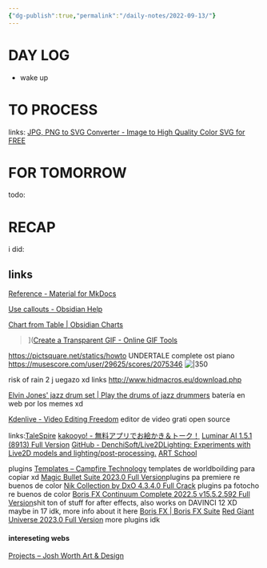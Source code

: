 ```yaml
---
{"dg-publish":true,"permalink":"/daily-notes/2022-09-13/"}
---
```



# DAY LOG
- wake up
# TO PROCESS
links:
[JPG, PNG to SVG Converter - Image to High Quality Color SVG for FREE](https://www.pngtosvg.com/)

# FOR TOMORROW
todo:
# RECAP
i did:
## links

[Reference - Material for MkDocs](https://squidfunk.github.io/mkdocs-material/reference/)

[Use callouts - Obsidian Help](https://help.obsidian.md/How+to/Use+callouts)

[Chart from Table | Obsidian Charts](https://charts.phibr0.de/chart%20from%20table/)

>]([Create a Transparent GIF - Online GIF Tools](https://onlinegiftools.com/create-transparent-gif)

https://pictsquare.net/statics/howto
UNDERTALE complete ost piano 
https://musescore.com/user/29625/scores/2075346
![|350](https://i.pinimg.com/564x/5e/95/f1/5e95f11ec780186060298ae140ca121d.jpg)

risk of rain 2 j uegazo xd
links 
http://www.hidmacros.eu/download.php


[Elvin Jones' jazz drum set | Play the drums of jazz drummers](https://www.virtualdrumming.com/drums/online-virtual-games/elvin-jones-jazz-drum-set.html)
batería en web por los memes xd

[Kdenlive - Video Editing Freedom](https://kdenlive.org/es/)
editor de video grati open source


links:[TaleSpire](https://talespire.com/)
[kakooyo! - 無料アプリでお絵かき＆トーク！](https://www.kakooyo.jp/)
[Luminar AI 1.5.1 (8913) Full Version](https://www.mazterize.com/luminar-ai-full-version-g89dsx.html)
[GitHub - DenchiSoft/Live2DLighting: Experiments with Live2D models and lighting/post-processing.](https://github.com/DenchiSoft/Live2DLighting)
[ART School](https://cubebrush.co/mb/products/0dpzeg/art-school)



plugins
[Templates – Campfire Technology](https://campfiretechnology.zendesk.com/hc/en-us/sections/360010250991-Templates) templates de worldboilding para copiar xd
[Magic Bullet Suite 2023.0 Full Version](https://www.mazterize.com/magic-bullet-suite-full.html)plugins pa premiere re buenos de color
[Nik Collection by DxO 4.3.4.0 Full Crack](https://www.mazterize.com/nik-collection-by-dxo-full-crack.html) plugins pa fotocho re buenos de color
[Boris FX Continuum Complete 2022.5 v15.5.2.592 Full Version](https://www.mazterize.com/boris-fx-continuum-complete-full.html)shit ton of stuff for after effects, also works on DAVINCI 12 XD  maybe in 17 idk, more info about it here
[Boris FX | Boris FX Suite](https://borisfx.com/products/bfxsuite/?collection=boris-fx-suite&product=boris-fx-suite)
[Red Giant Universe 2023.0 Full Version](https://www.mazterize.com/red-giant-universe.html) more plugins idk


#### intereseting webs

[Projects – Josh Worth Art & Design](https://joshworth.com/projects/)
